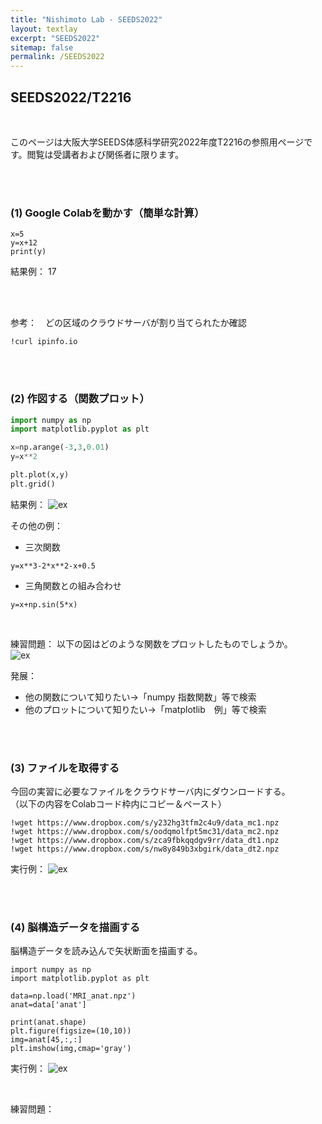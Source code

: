 ```yaml
---
title: "Nishimoto Lab - SEEDS2022"
layout: textlay
excerpt: "SEEDS2022"
sitemap: false
permalink: /SEEDS2022
---
```


## SEEDS2022/T2216
<br />


このページは大阪大学SEEDS体感科学研究2022年度T2216の参照用ページです。閲覧は受講者および関係者に限ります。

<br />
<br />

### (1) Google Colabを動かす（簡単な計算）

```
x=5
y=x+12
print(y)
```
結果例：
17

<br />
<br />

参考：　どの区域のクラウドサーバが割り当てられたか確認
```
!curl ipinfo.io
```

<br />
<br />

### (2) 作図する（関数プロット）

```py
import numpy as np
import matplotlib.pyplot as plt

x=np.arange(-3,3,0.01)
y=x**2

plt.plot(x,y)
plt.grid()
```
結果例：
![ex]({{site.baseurl}}/images/seeds/plot1.png)
<br />

その他の例：
- 三次関数
```
y=x**3-2*x**2-x+0.5
```
- 三角関数との組み合わせ
```
y=x+np.sin(5*x)
```
<br />

練習問題：
以下の図はどのような関数をプロットしたものでしょうか。<br />
![ex]({{site.baseurl}}/images/seeds/plotQ.png)



発展：
- 他の関数について知りたい→「numpy 指数関数」等で検索
- 他のプロットについて知りたい→「matplotlib　例」等で検索

<br />
<br />

### (3) ファイルを取得する

今回の実習に必要なファイルをクラウドサーバ内にダウンロードする。<br />
（以下の内容をColabコード枠内にコピー＆ペースト）

```
!wget https://www.dropbox.com/s/y232hg3tfm2c4u9/data_mc1.npz
!wget https://www.dropbox.com/s/oodqmolfpt5mc31/data_mc2.npz
!wget https://www.dropbox.com/s/zca9fbkqqdgv9rr/data_dt1.npz
!wget https://www.dropbox.com/s/nw8y849b3xbgirk/data_dt2.npz
```
実行例：
![ex]({{site.baseurl}}/images/seeds/files.png)


<br />
<br />


### (4) 脳構造データを描画する

脳構造データを読み込んで矢状断面を描画する。
```
import numpy as np
import matplotlib.pyplot as plt

data=np.load('MRI_anat.npz')
anat=data['anat']

print(anat.shape)
plt.figure(figsize=(10,10))
img=anat[45,:,:]
plt.imshow(img,cmap='gray')
```
実行例：
![ex]({{site.baseurl}}/images/seeds/anat_s.png)

<br />

練習問題：


